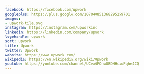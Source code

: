 ```yaml
---
facebook: https://facebook.com/upwork
googleplus: https://plus.google.com/107040851368295259701
images:
- upwork-tile.svg
instagram: https://instagram.com/upworkinc
linkedin: https://linkedin.com/company/upwork
logohandle: upwork
sort: upwork
title: Upwork
twitter: Upwork
website: https://www.upwork.com/
wikipedia: https://en.wikipedia.org/wiki/Upwork
youtube: https://youtube.com/channel/UCvxGFOnwUBDHHcxuPqhe4CQ
---
```

